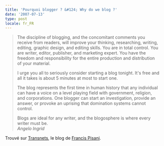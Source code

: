 ```yaml
---
title: 'Pourquoi blogger ? &#124; Why do we blog ?'
date: '2007-07-13'
type: post
locale: fr_FR
---
```


> The discipline of blogging, and the concomitant comments you receive from readers, will improve your thinking, researching, writing, editing, graphic design, and editing skills. You are in total control. You are writer, editor, publisher, and marketing expert. You have the freedom and responsibility for the entire production and distribution of your material.
>
> I urge you all to seriously consider starting a blog tonight. It's free and all it takes is about 5 minutes at most to start one.
>
> The blog represents the first time in human history that any individual can have a voice on a level playing field with government, religion, and corporations. One blogger can start an investigation, provide an answer, or provoke an uprising that domination systems cannot control.
>
> Blogs are ideal for any writer, and the blogosphere is where every writer must be.  
>  <cite>Angelo Ingrid</cite>

Trouvé sur [Transnets](http://pisani.blog.lemonde.fr/2007/07/12/ecrire-bloguer/), le blog de [Francis Pisani](http://pisani.blog.lemonde.fr/a-propos/).
